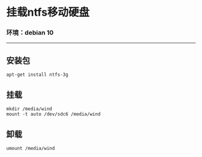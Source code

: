 # 挂载ntfs移动硬盘
### 环境：debian 10
-----
## 安装包
`apt-get install ntfs-3g`

## 挂载
```
mkdir /media/wind 
mount -t auto /dev/sdc6 /media/wind
```
## 卸载
`umount /media/wind`
